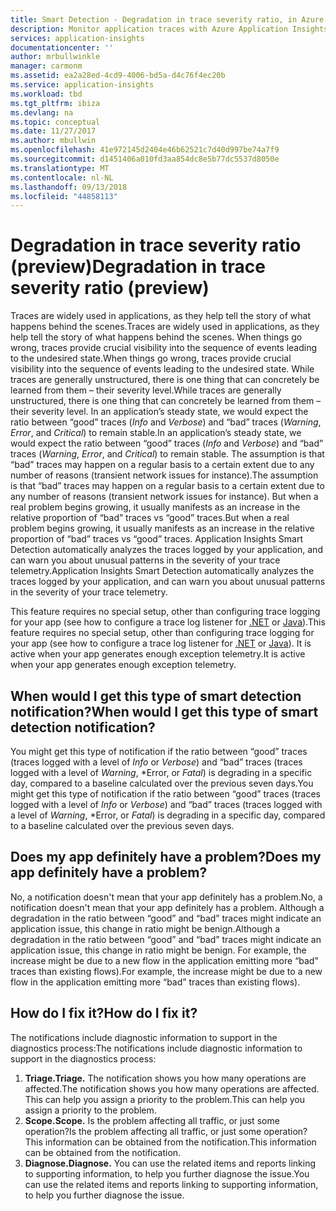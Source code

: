 ```yaml
---
title: Smart Detection - Degradation in trace severity ratio, in Azure Application Insights | Microsoft Docs
description: Monitor application traces with Azure Application Insights for unusual patterns in trace telemetry.
services: application-insights
documentationcenter: ''
author: mrbullwinkle
manager: carmonm
ms.assetid: ea2a28ed-4cd9-4006-bd5a-d4c76f4ec20b
ms.service: application-insights
ms.workload: tbd
ms.tgt_pltfrm: ibiza
ms.devlang: na
ms.topic: conceptual
ms.date: 11/27/2017
ms.author: mbullwin
ms.openlocfilehash: 41e972145d2404e46b62521c7d40d997be74a7f9
ms.sourcegitcommit: d1451406a010fd3aa854dc8e5b77dc5537d8050e
ms.translationtype: MT
ms.contentlocale: nl-NL
ms.lasthandoff: 09/13/2018
ms.locfileid: "44858113"
---
```

# <a name="degradation-in-trace-severity-ratio-preview"></a><span data-ttu-id="9ae4d-103">Degradation in trace severity ratio (preview)</span><span class="sxs-lookup"><span data-stu-id="9ae4d-103">Degradation in trace severity ratio (preview)</span></span>

<span data-ttu-id="9ae4d-104">Traces are widely used in applications, as they help tell the story of what happens behind the scenes.</span><span class="sxs-lookup"><span data-stu-id="9ae4d-104">Traces are widely used in applications, as they help tell the story of what happens behind the scenes.</span></span> <span data-ttu-id="9ae4d-105">When things go wrong, traces provide crucial visibility into the sequence of events leading to the undesired state.</span><span class="sxs-lookup"><span data-stu-id="9ae4d-105">When things go wrong, traces provide crucial visibility into the sequence of events leading to the undesired state.</span></span> <span data-ttu-id="9ae4d-106">While traces are generally unstructured, there is one thing that can concretely be learned from them – their severity level.</span><span class="sxs-lookup"><span data-stu-id="9ae4d-106">While traces are generally unstructured, there is one thing that can concretely be learned from them – their severity level.</span></span> <span data-ttu-id="9ae4d-107">In an application’s steady state, we would expect the ratio between “good” traces (*Info* and *Verbose*) and “bad” traces (*Warning*, *Error*, and *Critical*) to remain stable.</span><span class="sxs-lookup"><span data-stu-id="9ae4d-107">In an application’s steady state, we would expect the ratio between “good” traces (*Info* and *Verbose*) and “bad” traces (*Warning*, *Error*, and *Critical*) to remain stable.</span></span> <span data-ttu-id="9ae4d-108">The assumption is that “bad” traces may happen on a regular basis to a certain extent due to any number of reasons (transient network issues for instance).</span><span class="sxs-lookup"><span data-stu-id="9ae4d-108">The assumption is that “bad” traces may happen on a regular basis to a certain extent due to any number of reasons (transient network issues for instance).</span></span> <span data-ttu-id="9ae4d-109">But when a real problem begins growing, it usually manifests as an increase in the relative proportion of “bad” traces vs “good” traces.</span><span class="sxs-lookup"><span data-stu-id="9ae4d-109">But when a real problem begins growing, it usually manifests as an increase in the relative proportion of “bad” traces vs “good” traces.</span></span> <span data-ttu-id="9ae4d-110">Application Insights Smart Detection automatically analyzes the traces logged by your application, and can warn you about unusual patterns in the severity of your trace telemetry.</span><span class="sxs-lookup"><span data-stu-id="9ae4d-110">Application Insights Smart Detection automatically analyzes the traces logged by your application, and can warn you about unusual patterns in the severity of your trace telemetry.</span></span>

<span data-ttu-id="9ae4d-111">This feature requires no special setup, other than configuring trace logging for your app (see how to configure a trace log listener for [.NET](https://docs.microsoft.com/azure/application-insights/app-insights-asp-net-trace-logs) or [Java](https://docs.microsoft.com/azure/application-insights/app-insights-java-trace-logs)).</span><span class="sxs-lookup"><span data-stu-id="9ae4d-111">This feature requires no special setup, other than configuring trace logging for your app (see how to configure a trace log listener for [.NET](https://docs.microsoft.com/azure/application-insights/app-insights-asp-net-trace-logs) or [Java](https://docs.microsoft.com/azure/application-insights/app-insights-java-trace-logs)).</span></span> <span data-ttu-id="9ae4d-112">It is active when your app generates enough exception telemetry.</span><span class="sxs-lookup"><span data-stu-id="9ae4d-112">It is active when your app generates enough exception telemetry.</span></span>

## <a name="when-would-i-get-this-type-of-smart-detection-notification"></a><span data-ttu-id="9ae4d-113">When would I get this type of smart detection notification?</span><span class="sxs-lookup"><span data-stu-id="9ae4d-113">When would I get this type of smart detection notification?</span></span>
<span data-ttu-id="9ae4d-114">You might get this type of notification if the ratio between “good” traces (traces logged with a level of *Info* or *Verbose*) and “bad” traces (traces logged with a level of *Warning*, \*Error, or *Fatal*) is degrading in a specific day, compared to a baseline calculated over the previous seven days.</span><span class="sxs-lookup"><span data-stu-id="9ae4d-114">You might get this type of notification if the ratio between “good” traces (traces logged with a level of *Info* or *Verbose*) and “bad” traces (traces logged with a level of *Warning*, \*Error, or *Fatal*) is degrading in a specific day, compared to a baseline calculated over the previous seven days.</span></span>

## <a name="does-my-app-definitely-have-a-problem"></a><span data-ttu-id="9ae4d-115">Does my app definitely have a problem?</span><span class="sxs-lookup"><span data-stu-id="9ae4d-115">Does my app definitely have a problem?</span></span>
<span data-ttu-id="9ae4d-116">No, a notification doesn't mean that your app definitely has a problem.</span><span class="sxs-lookup"><span data-stu-id="9ae4d-116">No, a notification doesn't mean that your app definitely has a problem.</span></span> <span data-ttu-id="9ae4d-117">Although a degradation in the ratio between “good” and “bad” traces might indicate an application issue, this change in ratio might be benign.</span><span class="sxs-lookup"><span data-stu-id="9ae4d-117">Although a degradation in the ratio between “good” and “bad” traces might indicate an application issue, this change in ratio might be benign.</span></span> <span data-ttu-id="9ae4d-118">For example, the increase might be due to a new flow in the application emitting more “bad” traces than existing flows).</span><span class="sxs-lookup"><span data-stu-id="9ae4d-118">For example, the increase might be due to a new flow in the application emitting more “bad” traces than existing flows).</span></span>

## <a name="how-do-i-fix-it"></a><span data-ttu-id="9ae4d-119">How do I fix it?</span><span class="sxs-lookup"><span data-stu-id="9ae4d-119">How do I fix it?</span></span>
<span data-ttu-id="9ae4d-120">The notifications include diagnostic information to support in the diagnostics process:</span><span class="sxs-lookup"><span data-stu-id="9ae4d-120">The notifications include diagnostic information to support in the diagnostics process:</span></span>
1. <span data-ttu-id="9ae4d-121">**Triage.**</span><span class="sxs-lookup"><span data-stu-id="9ae4d-121">**Triage.**</span></span> <span data-ttu-id="9ae4d-122">The notification shows you how many operations are affected.</span><span class="sxs-lookup"><span data-stu-id="9ae4d-122">The notification shows you how many operations are affected.</span></span> <span data-ttu-id="9ae4d-123">This can help you assign a priority to the problem.</span><span class="sxs-lookup"><span data-stu-id="9ae4d-123">This can help you assign a priority to the problem.</span></span>
2. <span data-ttu-id="9ae4d-124">**Scope.**</span><span class="sxs-lookup"><span data-stu-id="9ae4d-124">**Scope.**</span></span> <span data-ttu-id="9ae4d-125">Is the problem affecting all traffic, or just some operation?</span><span class="sxs-lookup"><span data-stu-id="9ae4d-125">Is the problem affecting all traffic, or just some operation?</span></span> <span data-ttu-id="9ae4d-126">This information can be obtained from the notification.</span><span class="sxs-lookup"><span data-stu-id="9ae4d-126">This information can be obtained from the notification.</span></span>
3. <span data-ttu-id="9ae4d-127">**Diagnose.**</span><span class="sxs-lookup"><span data-stu-id="9ae4d-127">**Diagnose.**</span></span> <span data-ttu-id="9ae4d-128">You can use the related items and reports linking to supporting information, to help you further diagnose the issue.</span><span class="sxs-lookup"><span data-stu-id="9ae4d-128">You can use the related items and reports linking to supporting information, to help you further diagnose the issue.</span></span>


